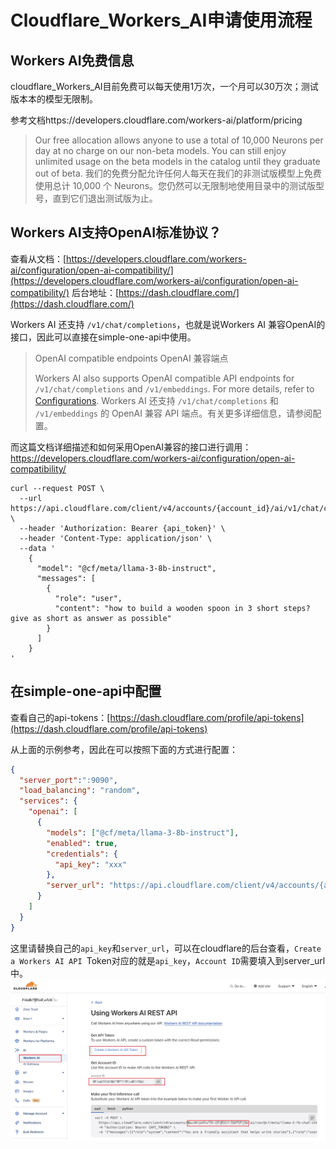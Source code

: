 # Cloudflare_Workers_AI申请使用流程

## Workers AI免费信息

cloudflare_Workers_AI目前免费可以每天使用1万次，一个月可以30万次；测试版本本的模型无限制。

参考文档https://developers.cloudflare.com/workers-ai/platform/pricing

> Our free allocation allows anyone to use a total of 10,000 Neurons per day at no charge on our non-beta models. You can still enjoy unlimited usage on the beta models in the catalog until they graduate out of beta.
> 我们的免费分配允许任何人每天在我们的非测试版模型上免费使用总计 10,000 个 Neurons。您仍然可以无限制地使用目录中的测试版型号，直到它们退出测试版为止。



## Workers AI支持OpenAI标准协议？

查看从文档：[https://developers.cloudflare.com/workers-ai/configuration/open-ai-compatibility/](https://developers.cloudflare.com/workers-ai/configuration/open-ai-compatibility/)
后台地址：[https://dash.cloudflare.com/](https://dash.cloudflare.com/)

Workers AI 还支持 `/v1/chat/completions`，也就是说Workers AI 兼容OpenAI的接口，因此可以直接在simple-one-api中使用。

> OpenAI compatible endpoints
> OpenAI 兼容端点
>
> Workers AI also supports OpenAI compatible API endpoints for `/v1/chat/completions` and `/v1/embeddings`. For more details, refer to [Configurations](https://developers.cloudflare.com/workers-ai/configuration/open-ai-compatibility/).
> Workers AI 还支持 `/v1/chat/completions` 和 `/v1/embeddings` 的 OpenAI 兼容 API 端点。有关更多详细信息，请参阅配置。



而这篇文档详细描述和如何采用OpenAI兼容的接口进行调用：https://developers.cloudflare.com/workers-ai/configuration/open-ai-compatibility/

```shell
curl --request POST \
  --url https://api.cloudflare.com/client/v4/accounts/{account_id}/ai/v1/chat/completions \
  --header 'Authorization: Bearer {api_token}' \
  --header 'Content-Type: application/json' \
  --data '
    {
      "model": "@cf/meta/llama-3-8b-instruct",
      "messages": [
        {
          "role": "user",
          "content": "how to build a wooden spoon in 3 short steps? give as short as answer as possible"
        }
      ]
    }
'
```

## 在simple-one-api中配置
查看自己的api-tokens：[https://dash.cloudflare.com/profile/api-tokens](https://dash.cloudflare.com/profile/api-tokens)

从上面的示例参考，因此在可以按照下面的方式进行配置：

```json
{
  "server_port":":9090",
  "load_balancing": "random",
  "services": {
    "openai": [
      {
        "models": ["@cf/meta/llama-3-8b-instruct"],
        "enabled": true,
        "credentials": {
          "api_key": "xxx"
        },
        "server_url": "https://api.cloudflare.com/client/v4/accounts/{account_id}/ai/v1"
      }
    ]
  }
}
```

这里请替换自己的`api_key`和`server_url`，可以在cloudflare的后台查看，`Create a Workers AI API `Token对应的就是`api_key`，`Account ID`需要填入到server_url中。
![cloudflare_work_ai后台](asset/cloudflare_work_ai.jpg)